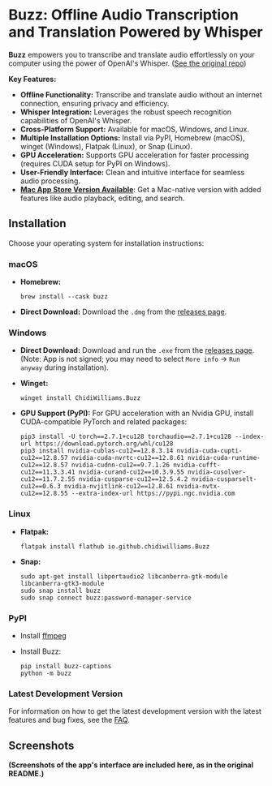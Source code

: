 # Buzz: Offline Audio Transcription and Translation Powered by Whisper

**Buzz** empowers you to transcribe and translate audio effortlessly on your computer using the power of OpenAI's Whisper. ([See the original repo](https://github.com/chidiwilliams/buzz))

**Key Features:**

*   **Offline Functionality:** Transcribe and translate audio without an internet connection, ensuring privacy and efficiency.
*   **Whisper Integration:** Leverages the robust speech recognition capabilities of OpenAI's Whisper.
*   **Cross-Platform Support:** Available for macOS, Windows, and Linux.
*   **Multiple Installation Options:** Install via PyPI, Homebrew (macOS), winget (Windows), Flatpak (Linux), or Snap (Linux).
*   **GPU Acceleration:** Supports GPU acceleration for faster processing (requires CUDA setup for PyPI on Windows).
*   **User-Friendly Interface:** Clean and intuitive interface for seamless audio processing.
*   **[Mac App Store Version Available](https://apps.apple.com/us/app/buzz-captions/id6446018936?mt=12&itsct=apps_box_badge&itscg=30200)**: Get a Mac-native version with added features like audio playback, editing, and search.

## Installation

Choose your operating system for installation instructions:

### macOS

*   **Homebrew:**

    ```shell
    brew install --cask buzz
    ```
*   **Direct Download:** Download the `.dmg` from the [releases page](https://github.com/chidiwilliams/buzz/releases/latest).

### Windows

*   **Direct Download:** Download and run the `.exe` from the [releases page](https://github.com/chidiwilliams/buzz/releases/latest). (Note: App is not signed; you may need to select `More info` -> `Run anyway` during installation).
*   **Winget:**

    ```shell
    winget install ChidiWilliams.Buzz
    ```

*   **GPU Support (PyPI):** For GPU acceleration with an Nvidia GPU, install CUDA-compatible PyTorch and related packages:

    ```
    pip3 install -U torch==2.7.1+cu128 torchaudio==2.7.1+cu128 --index-url https://download.pytorch.org/whl/cu128
    pip3 install nvidia-cublas-cu12==12.8.3.14 nvidia-cuda-cupti-cu12==12.8.57 nvidia-cuda-nvrtc-cu12==12.8.61 nvidia-cuda-runtime-cu12==12.8.57 nvidia-cudnn-cu12==9.7.1.26 nvidia-cufft-cu12==11.3.3.41 nvidia-curand-cu12==10.3.9.55 nvidia-cusolver-cu12==11.7.2.55 nvidia-cusparse-cu12==12.5.4.2 nvidia-cusparselt-cu12==0.6.3 nvidia-nvjitlink-cu12==12.8.61 nvidia-nvtx-cu12==12.8.55 --extra-index-url https://pypi.ngc.nvidia.com
    ```

### Linux

*   **Flatpak:**

    ```shell
    flatpak install flathub io.github.chidiwilliams.Buzz
    ```
*   **Snap:**

    ```shell
    sudo apt-get install libportaudio2 libcanberra-gtk-module libcanberra-gtk3-module
    sudo snap install buzz
    sudo snap connect buzz:password-manager-service
    ```

### PyPI

*   Install [ffmpeg](https://www.ffmpeg.org/download.html)
*   Install Buzz:

    ```shell
    pip install buzz-captions
    python -m buzz
    ```

### Latest Development Version

For information on how to get the latest development version with the latest features and bug fixes, see the [FAQ](https://chidiwilliams.github.io/buzz/docs/faq#9-where-can-i-get-latest-development-version).

## Screenshots

**(Screenshots of the app's interface are included here, as in the original README.)**
